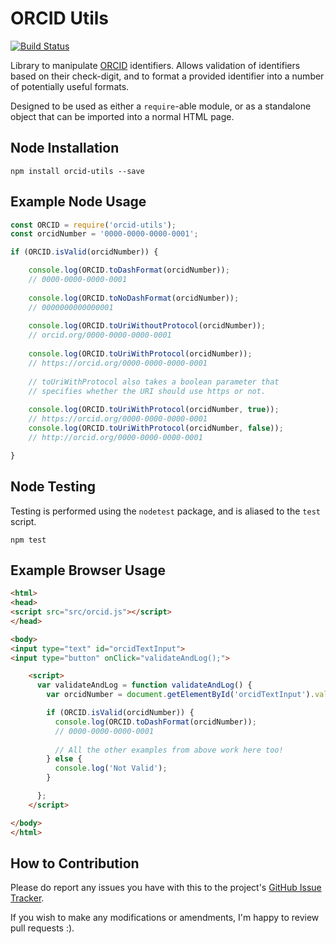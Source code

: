 # ORCID Utils


[![Build Status](https://travis-ci.org/alexswilliams/orcid-utils.svg?branch=master)](https://travis-ci.org/alexswilliams/orcid-utils)

Library to manipulate [ORCID](https://orcid.org/) identifiers.
Allows validation of identifiers based on their check-digit,
and to format a provided identifier into a number of potentially
useful formats. 

Designed to be used as either a `require`-able module, or as 
a standalone object that can be imported into a normal HTML page.

## Node Installation

`npm install orcid-utils --save`

## Example Node Usage

```javascript
const ORCID = require('orcid-utils');
const orcidNumber = '0000-0000-0000-0001';

if (ORCID.isValid(orcidNumber)) {

    console.log(ORCID.toDashFormat(orcidNumber));
    // 0000-0000-0000-0001
    
    console.log(ORCID.toNoDashFormat(orcidNumber));
    // 0000000000000001
    
    console.log(ORCID.toUriWithoutProtocol(orcidNumber));
    // orcid.org/0000-0000-0000-0001
    
    console.log(ORCID.toUriWithProtocol(orcidNumber));
    // https://orcid.org/0000-0000-0000-0001
    
    // toUriWithProtocol also takes a boolean parameter that
    // specifies whether the URI should use https or not.
    
    console.log(ORCID.toUriWithProtocol(orcidNumber, true));
    // https://orcid.org/0000-0000-0000-0001    
    console.log(ORCID.toUriWithProtocol(orcidNumber, false));
    // http://orcid.org/0000-0000-0000-0001

}
```

## Node Testing

Testing is performed using the `nodetest` package, and is aliased
to the `test` script.

`npm test`

## Example Browser Usage

```html
<html>
<head>
<script src="src/orcid.js"></script>
</head>

<body>
<input type="text" id="orcidTextInput">
<input type="button" onClick="validateAndLog();">

    <script>
      var validateAndLog = function validateAndLog() {
        var orcidNumber = document.getElementById('orcidTextInput').value;

        if (ORCID.isValid(orcidNumber)) {
          console.log(ORCID.toDashFormat(orcidNumber));
          // 0000-0000-0000-0001
          
          // All the other examples from above work here too!
        } else {
          console.log('Not Valid');
        }

      };
    </script>

</body>
</html>
```

## How to Contribution

Please do report any issues you have with this to the project's
[GitHub Issue Tracker](https://github.com/alexswilliams/orcid-utils/issues).

If you wish to make any modifications or amendments, I'm happy to
review pull requests :).

